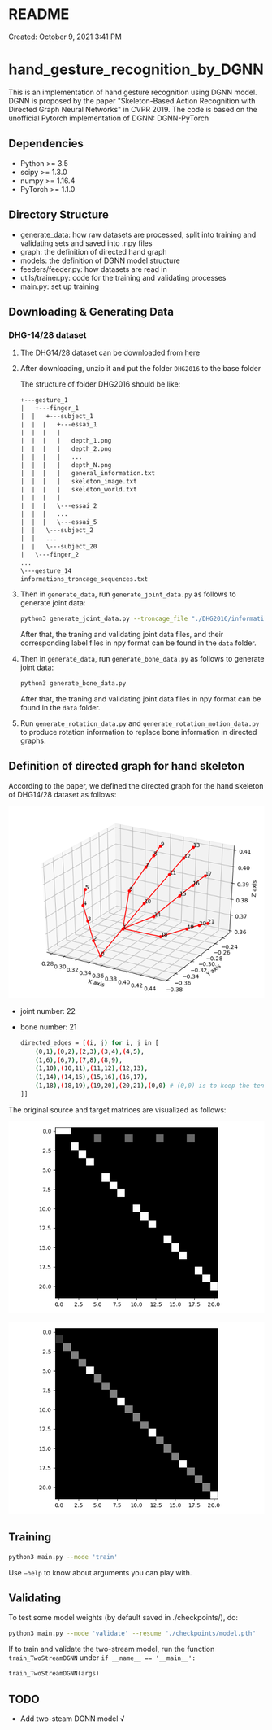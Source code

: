 # README

Created: October 9, 2021 3:41 PM

# hand_gesture_recognition_by_DGNN

This is an implementation of hand gesture recognition using DGNN model. DGNN is proposed by the paper "Skeleton-Based Action Recognition with Directed Graph Neural Networks" in CVPR 2019. The code is based on the unofficial Pytorch implementation of DGNN: DGNN-PyTorch

## **Dependencies**

- Python >= 3.5
- scipy >= 1.3.0
- numpy >= 1.16.4
- PyTorch >= 1.1.0

## **Directory Structure**

- generate_data: how raw datasets are processed, split into training and validating sets and saved into .npy files
- graph: the definition of directed hand graph
- models: the definition of DGNN model structure
- feeders/feeder.py: how datasets are read in
- utils/trainer.py: code for the training and validating processes
- main.py: set up training

## **Downloading & Generating Data**

### **DHG-14/28 dataset**

1. The DHG14/28 dataset can be downloaded from [here](http://www-rech.telecom-lille.fr/DHGdataset/)

2. After downloading, unzip it and put the folder `DHG2016` to the base folder
   
    The structure of folder DHG2016 should be like:
    
    ```
    +---gesture_1
    |   +---finger_1
    |  |   +---subject_1
    |  |  |   +---essai_1
    |  |  |   |
    |  |  |   |   depth_1.png
    |  |  |   |   depth_2.png
    |  |  |   |   ...
    |  |  |   |   depth_N.png
    |  |  |   |   general_information.txt
    |  |  |   |   skeleton_image.txt
    |  |  |   |   skeleton_world.txt
    |  |  |   |
    |  |  |   \---essai_2
    |  |  |   ...
    |  |  |   \---essai_5
    |  |   \---subject_2
    |  |   ...
    |  |   \---subject_20
    |   \---finger_2
    ...
    \---gesture_14
    informations_troncage_sequences.txt
    ```
    
3. Then in `generate_data`, run `generate_joint_data.py` as follows to generate joint data:
   
    ```bash
    python3 generate_joint_data.py --troncage_file "./DHG2016/informations_troncage_sequences.txt"
    ```
    
    After that, the traning and validating joint data files, and their corresponding label files in npy format can be found in the `data` folder.
    
4. Then in `generate_data`, run `generate_bone_data.py` as follows to generate joint data:
   
    ```bash
    python3 generate_bone_data.py
    ```
    
     After that, the traning and validating joint data files in npy format can be found in the `data` folder.

5. Run `generate_rotation_data.py` and `generate_rotation_motion_data.py` to produce rotation information to replace bone information in directed graphs.

   

## Definition of directed graph for hand skeleton

According to the paper, we defined the directed graph for the hand skeleton of DHG14/28 dataset as follows:

![Untitled](imgs/1.png)

- joint number: 22
- bone number: 21
  
    ```bash
    directed_edges = [(i, j) for i, j in [
        (0,1),(0,2),(2,3),(3,4),(4,5),
        (1,6),(6,7),(7,8),(8,9),
        (1,10),(10,11),(11,12),(12,13),
        (1,14),(14,15),(15,16),(16,17),
        (1,18),(18,19),(19,20),(20,21),(0,0) # (0,0) is to keep the tensor size same as the joint tensor
    ]] 
    ```
    

The original source and target matrices are visualized as follows:

![Untitled](imgs/2.png)

![Untitled](imgs/3.png)

## Training

```bash
python3 main.py --mode 'train'
```

Use `—help` to know about arguments you can play with.

## Validating

To test some model weights (by default saved in ./checkpoints/), do:

```bash
python3 main.py --mode 'validate' --resume "./checkpoints/model.pth"
```

If to train and validate the two-stream model, run the function `train_TwoStreamDGNN` under `if __name__ == '__main__':`

```python
train_TwoStreamDGNN(args)
```

## TODO

- Add two-steam DGNN model √

